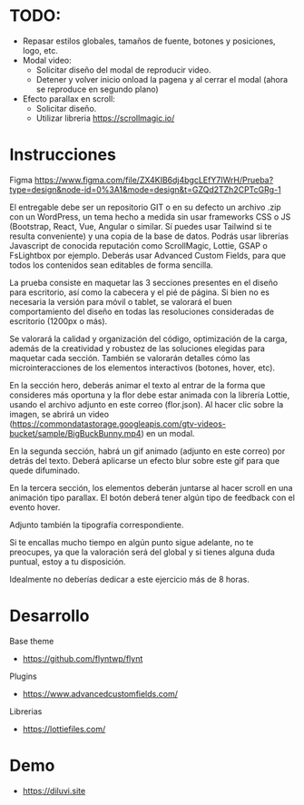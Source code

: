 # TODO:
* Repasar estilos globales, tamaños de fuente, botones y posiciones, logo, etc.
* Modal video:
  * Solicitar diseño del modal de reproducir video.
  * Detener y volver inicio  onload la pagena y al cerrar el modal (ahora se reproduce en segundo plano)
* Efecto parallax en scroll:
  * Solicitar diseño.
  * Utilizar libreria https://scrollmagic.io/
  
  
# Instrucciones

Figma
https://www.figma.com/file/ZX4KIB6dj4bgcLEfY7IWrH/Prueba?type=design&node-id=0%3A1&mode=design&t=GZQd2TZh2CPTcGRg-1

El entregable debe ser un repositorio GIT o en su defecto un archivo .zip con un WordPress, un tema hecho a medida sin usar frameworks CSS o JS (Bootstrap, React, Vue, Angular o similar. Sí puedes usar Tailwind si te resulta conveniente) y una copia de la base de datos. Podrás usar librerías Javascript de conocida reputación como ScrollMagic, Lottie, GSAP o FsLightbox por ejemplo. Deberás usar Advanced Custom Fields, para que todos los contenidos sean editables de forma sencilla.

La prueba consiste en maquetar las 3 secciones presentes en el diseño para escritorio, así como la cabecera y el pié de página. Si bien no es necesaria la versión para móvil o tablet, se valorará el buen comportamiento del diseño en todas las resoluciones consideradas de escritorio (1200px o más).

Se valorará la calidad y organización del código, optimización de la carga, además de la creatividad y robustez de las soluciones elegidas para maquetar cada sección. También se valorarán detalles cómo las microinteracciones de los elementos interactivos (botones, hover, etc).

En la sección hero, deberás animar el texto al entrar de la forma que consideres más oportuna y la flor debe estar animada con la librería Lottie, usando el archivo adjunto en este correo (flor.json). Al hacer clic sobre la imagen, se abrirá un video (https://commondatastorage.googleapis.com/gtv-videos-bucket/sample/BigBuckBunny.mp4) en un modal.

En la segunda sección, habrá un gif animado (adjunto en este correo) por detrás del texto. Deberá aplicarse un efecto blur sobre este gif para que quede difuminado.

En la tercera sección, los elementos deberán juntarse al hacer scroll en una animación tipo parallax. El botón deberá tener algún tipo de feedback con el evento hover.

Adjunto también la tipografía correspondiente.

Si te encallas mucho tiempo en algún punto sigue adelante, no te preocupes, ya que la valoración será del global y si tienes alguna duda puntual, estoy a tu disposición.

Idealmente no deberías dedicar a este ejercicio más de 8 horas.


# Desarrollo
Base theme
* https://github.com/flyntwp/flynt

Plugins
* https://www.advancedcustomfields.com/

Librerias
* https://lottiefiles.com/



# Demo
* https://diluvi.site



